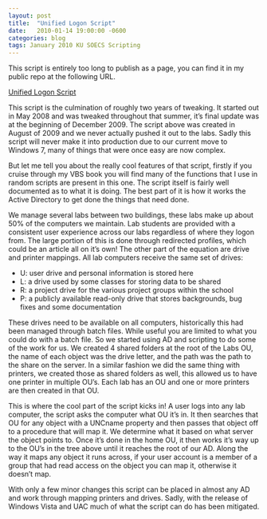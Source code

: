 ```yaml
---
layout: post
title:  "Unified Logon Script"
date:   2010-01-14 19:00:00 -0600
categories: blog
tags: January 2010 KU SOECS Scripting
---
```

This script is entirely too long to publish as a page, you can find it in my public repo at the following URL.

[Unified Logon Script](https://github.com/jeffpatton1971/mod-posh/blob/master/vbs/production/UnifiedLogonScript.vbs)

This script is the culmination of roughly two years of tweaking. It started out in May 2008 and was tweaked throughout that summer, it’s final update was at the beginning of December 2009. The script above was created in August of 2009  and we never actually pushed it out to the labs. Sadly this script will never make it into production due to our current move to Windows 7, many of things that were once easy are now complex.

But let me tell you about the really cool features of that script, firstly if you cruise through my VBS book you will find many of the functions that I use in random scripts are present in this one. The script itself is fairly well documented as to what it is doing. The best part of it is how it works the Active Directory to get done the things that need done.

We manage several labs between two buildings, these labs make up about 50% of the computers we maintain. Lab students are provided with a consistent user experience across our labs regardless of where they logon from. The large portion of this is done through redirected profiles, which could be an article all on it’s own! The other part of the equation are drive and printer mappings. All lab computers receive the same set of drives:

* U: user drive and personal information is stored here
* L: a drive used by some classes for storing data to be shared
* R: a project drive for the various project groups within the school
* P: a publicly available read-only drive that stores backgrounds, bug fixes and some documentation

These drives need to be available on all computers, historically this had been managed through batch files. While useful you are limited to what you could do with a batch file. So we started using AD and scripting to do some of the work for us. We created 4 shared folders at the root of the Labs OU, the name of each object was the drive letter, and the path was the path to the share on the server. In a similar fashion we did the same thing with printers, we created those as shared folders as well, this allowed us to have one printer in multiple OU’s. Each lab has an OU and one or more printers are then created in that OU.

This is where the cool part of the script kicks in! A user logs into any lab computer, the script asks the computer what OU it’s in. It then searches that OU for any object with a UNCname property and then passes that object off to a procedure that will map it. We determine what it based on what server the object points to. Once it’s done in the home OU, it then works it’s way up to the OU’s in the tree above until it reaches the root of our AD. Along the way it maps any object it runs across, if your user account is a member of a group that had read access on the object you can map it, otherwise it doesn’t map.

With only a few minor changes this script can be placed in almost any AD and work through mapping printers and drives. Sadly, with the release of Windows Vista and UAC much of what the script can do has been mitigated.
